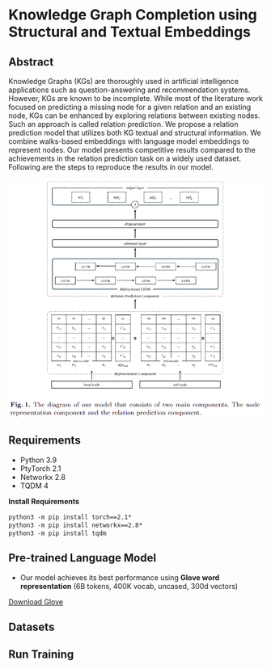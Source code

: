 # Knowledge Graph Completion using Structural and Textual Embeddings

## Abstract
Knowledge Graphs (KGs) are thoroughly used in artificial intelligence applications such as question-answering and recommendation systems. However, KGs are known to be incomplete. While most of the literature work focused on predicting a missing node for a given relation and an existing node, KGs can be enhanced by exploring relations between existing nodes. Such an approach is called relation prediction. We propose a relation prediction model that utilizes both KG textual and structural information. We combine walks-based embeddings with language model embeddings to represent nodes. Our model presents competitive results compared to the achievements in the relation prediction task on a widely used dataset.
Following are the steps to reproduce the results in our model.

![Model architecture](KGRP_model.png)

## Requirements
- Python 3.9
- PtyTorch 2.1
- Networkx 2.8
- TQDM 4

**Install Requirements**
```
python3 -m pip install torch==2.1*
python3 -m pip install networkx==2.8*
python3 -m pip install tqdm
```

## Pre-trained Language Model
* Our model achieves its best performance using **Glove word representation** (6B tokens, 400K vocab, uncased, 300d vectors)

[Download Glove](https://nlp.stanford.edu/projects/glove/)

## Datasets

## Run Training
